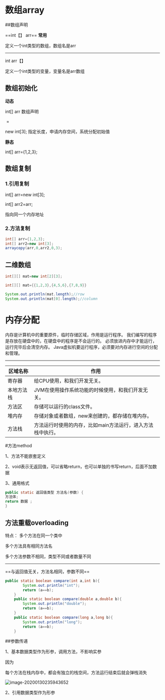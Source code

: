 # 数组array

##数组声明

==int【】 arr==               **常用**

定义一个int类型的数组，数组名是arr

------------------

int arr【】

定义一个int类型的变量，变量名是arr数组

## 数组初始化

**动态**

int[] arr 数组声明

​		= 

new int[3];  指定长度，申请内存空间，系统分配初始值

**静态**

int[] arr={1,2,3};

## 数组复制

### 1.引用复制

int[] arr=new int[3];

int[] arr2=arr;

指向同一个内存地址

### 2.方法复制

```java
int[] arr={1,2,3};
int[] arr2=new int[3];
arraycopy(arr,0,arr2,0,3);
```

## 二维数组

```java
int[][] mat=new int[2][3];
```

```java
int[][] mat={{1,2,3},{4,5,6},{7,8,9}}
```

```java
System.out.println(mat.length);//row
System.out.println(mat[0].length);//column
```

# 内存分配

内存是计算机中的重要原件，临时存储区域，作用是运行程序。
我们编写的程序是存放在硬盘中的，在硬盘中的程序是不会运行的。
必须放进内存中才能运行，运行完毕后会清空内存。
Java虚拟机要运行程序，必须要对内存进行空间的分配和管理。  

----------------

| 区域名称   | 作用                                                       |
| ---------- | ---------------------------------------------------------- |
| 寄存器     | 给CPU使用，和我们开发无关。                                |
| 本地方法栈 | JVM在使用操作系统功能的时候使用，和我们开发无关。          |
| 方法区     | 存储可以运行的class文件。                                  |
| 堆内存     | 存储对象或者数组，new来创建的，都存储在堆内存。            |
| 方法栈     | 方法运行时使用的内存，比如main方法运行，进入方法栈中执行。 |

#方法method

1、方法不能嵌套定义

2、void表示无返回值，可以省略return，也可以单独的书写return，后面不加数据  

3、通用格式

```java
public static 返回值类型 方法名(参数) {
方法体;
return 数据 ;
}
```

## 方法重载overloading

特点：
多个方法在同一个类中

多个方法具有相同方法名

多个方法参数不相同，类型不同或者数量不同

------------------

==与返回值无关，方法名相同，参数不同==

```java
public static boolean compare(int a,int b){
        System.out.println("int");
        return (a==b);
    }
    public static boolean compare(double a,double b){
        System.out.println("double");
        return (a==b);
    }
    public static boolean compare(long a,long b){
        System.out.println("long");
        return (a==b);
    }
```

##参数传递

1、基本数据类型作为形参，调用方法，不影响实参

因为

每个方法在栈内存中，都会有独立的栈空间，方法运行结束后就会弹栈消失  

![image-20200130235943652](C:\Users\Hery\Desktop\GitHub\java\image\image-20200130235943652.png)

2、引用数据类型作为形参
